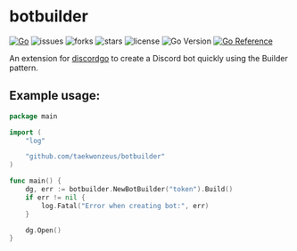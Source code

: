 # botbuilder

[![Go](https://github.com/TaeKwonZeus/botbuilder/actions/workflows/go.yml/badge.svg)](https://github.com/TaeKwonZeus/botbuilder/actions/workflows/go.yml)
![issues](https://img.shields.io/github/issues/TaeKwonZeus/botbuilder?logo=github)
![forks](https://img.shields.io/github/forks/TaeKwonZeus/botbuilder?logo=github)
![stars](https://img.shields.io/github/stars/TaeKwonZeus/botbuilder?logo=github)
![license](https://img.shields.io/github/license/TaeKwonZeus/botbuilder)
![Go Version](https://img.shields.io/github/go-mod/go-version/TaeKwonZeus/botbuilder)
[![Go Reference](https://pkg.go.dev/badge/github.com/taekwonzeus/botbuilder.svg)](https://pkg.go.dev/github.com/taekwonzeus/botbuilder)

An extension for [discordgo](https://github.com/bwmarrin/discordgo) to create a Discord bot quickly using the Builder pattern.

## Example usage:
```go
package main

import (
	"log"

	"github.com/taekwonzeus/botbuilder"
)

func main() {
	dg, err := botbuilder.NewBotBuilder("token").Build()
	if err != nil {
		log.Fatal("Error when creating bot:", err)
	}

	dg.Open()
}
```
